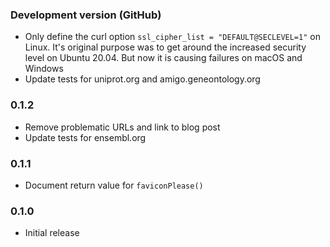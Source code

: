 ### Development version (GitHub)

* Only define the curl option `ssl_cipher_list = "DEFAULT@SECLEVEL=1"` on Linux.
  It's original purpose was to get around the increased security level on Ubuntu
  20.04. But now it is causing failures on macOS and Windows
* Update tests for uniprot.org and amigo.geneontology.org

### 0.1.2

* Remove problematic URLs and link to blog post
* Update tests for ensembl.org

### 0.1.1

* Document return value for `faviconPlease()`

### 0.1.0

* Initial release
